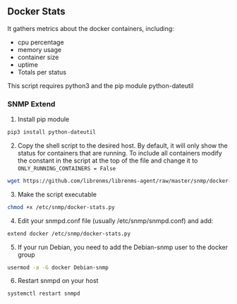 ## Docker Stats

It gathers metrics about the docker containers, including:
- cpu percentage
- memory usage
- container size
- uptime
- Totals per status

This script requires python3 and the pip module python-dateutil

### SNMP Extend

1. Install pip module

```bash
pip3 install python-dateutil
```

2. Copy the shell script to the desired host.
By default, it will only show the status for containers that are running. To include all containers modify the constant in the script at the top of the file and change it to `ONLY_RUNNING_CONTAINERS = False`

```bash
wget https://github.com/librenms/librenms-agent/raw/master/snmp/docker-stats.py -O /etc/snmp/docker-stats.py
```

3. Make the script executable

```bash
chmod +x /etc/snmp/docker-stats.py
```

4. Edit your snmpd.conf file (usually /etc/snmp/snmpd.conf) and add:

```bash
extend docker /etc/snmp/docker-stats.py
```

5. If your run Debian, you need to add the Debian-snmp user to the docker group

```bash
usermod -a -G docker Debian-snmp
```

6. Restart snmpd on your host

```bash
systemctl restart snmpd
```